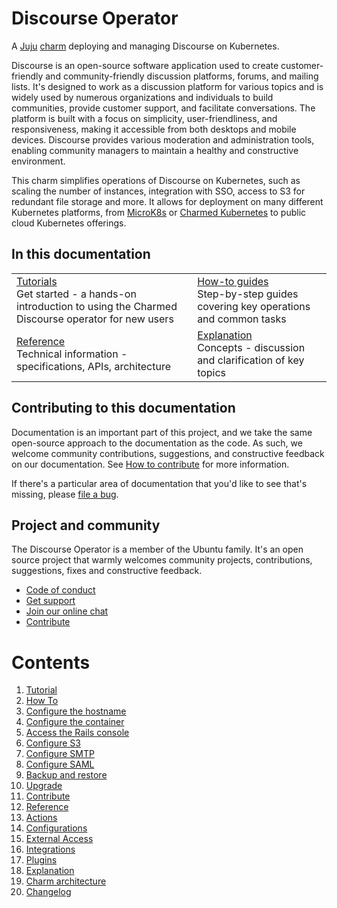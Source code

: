 <!-- vale Canonical.007-Headings-sentence-case = NO -->
<!-- "Operator" is part of the name -->
# Discourse Operator
<!-- vale Canonical.007-Headings-sentence-case = YES -->
A [Juju](https://juju.is/) [charm](https://documentation.ubuntu.com/juju/3.6/reference/charm/) deploying and managing Discourse on Kubernetes.

Discourse is an open-source software application used to create customer-friendly and community-friendly discussion platforms, 
forums, and mailing lists. It's designed to work as a discussion platform for various topics and is widely used by numerous 
organizations and individuals to build communities, provide customer support, and facilitate conversations. The platform is 
built with a focus on simplicity, user-friendliness, and responsiveness, making it accessible from both desktops and mobile 
devices. Discourse provides various moderation and administration tools, enabling community managers to maintain a healthy and 
constructive environment.

This charm simplifies operations of Discourse on Kubernetes, such as scaling the number of instances, integration 
with SSO, access to S3 for redundant file storage and more. It allows for deployment on many different Kubernetes 
platforms, from [MicroK8s](https://microk8s.io) or [Charmed Kubernetes](https://ubuntu.com/kubernetes) to public cloud 
Kubernetes offerings.

## In this documentation

| | |
|--|--|
|  [Tutorials](/t/discourse-k8s-docs-getting-started/12157)</br>  Get started - a hands-on introduction to using the Charmed Discourse operator for new users </br> |  [How-to guides](/t/discourse-k8s-docs-how-to-configure-the-hostname/12143) </br> Step-by-step guides covering key operations and common tasks | 
| [Reference](/t/discourse-k8s-docs-actions/12327) </br> Technical information - specifications, APIs, architecture | [Explanation](/t/discourse-k8s-docs-charm-architecture/12139) </br> Concepts - discussion and clarification of key topics  |

## Contributing to this documentation

Documentation is an important part of this project, and we take the same open-source approach to the documentation as the code. As such, we welcome community contributions, suggestions, and constructive feedback on our documentation. See [How to contribute](https://charmhub.io/discourse-k8s/docs/how-to-contribute) for more information.

If there's a particular area of documentation that you'd like to see that's missing, please [file a bug](https://github.com/canonical/discourse-k8s-operator/issues).

## Project and community

The Discourse Operator is a member of the Ubuntu family. It's an open source
project that warmly welcomes community projects, contributions, suggestions,
fixes and constructive feedback.

- [Code of conduct](https://ubuntu.com/community/code-of-conduct)
- [Get support](https://discourse.charmhub.io/)
- [Join our online chat](https://matrix.to/#/#charmhub-charmdev:ubuntu.com)
- [Contribute](https://charmhub.io/discourse-k8s/docs/how-to-contribute)

# Contents

1. [Tutorial](tutorial.md)
1. [How To](how-to)
  1. [Configure the hostname](how-to/configure-hostname.md)
  1. [Configure the container](how-to/configure-container.md)
  1. [Access the Rails console](how-to/access--the-rails-console.md)
  1. [Configure S3](how-to/configure-s3.md)
  1. [Configure SMTP](how-to/configure-smtp.md)
  1. [Configure SAML](how-to/configure-saml.md)
  1. [Backup and restore](how-to/backup-and-restore.md)
  1. [Upgrade](how-to/upgrade.md)
  1. [Contribute](how-to/contribute.md)
1. [Reference](reference)
  1. [Actions](reference/actions.md)
  1. [Configurations](reference/configurations.md)
  1. [External Access](reference/external-access.md)
  1. [Integrations](reference/integrations.md)
  1. [Plugins](reference/plugins.md)
1. [Explanation](explanation)
  1. [Charm architecture](explanation/charm-architecture.md)
1. [Changelog](changelog.md)